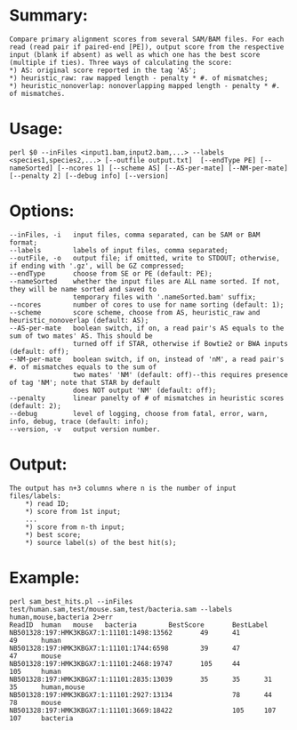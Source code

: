 # Summary:
    Compare primary alignment scores from several SAM/BAM files. For each read (read pair if paired-end [PE]), output score from the respective input (blank if absent) as well as which one has the best score (multiple if ties). Three ways of calculating the score: 
    *) AS: original score reported in the tag 'AS';
    *) heuristic_raw: raw mapped length - penalty * #. of mismatches;
    *) heuristic_nonoverlap: nonoverlapping mapped length - penalty * #. of mismatches.

# Usage:
    perl $0 --inFiles <input1.bam,input2.bam,...> --labels <species1,species2,...> [--outfile output.txt]  [--endType PE] [--nameSorted] [--ncores 1] [--scheme AS] [--AS-per-mate] [--NM-per-mate] [--penalty 2] [--debug info] [--version]

# Options:
    --inFiles, -i   input files, comma separated, can be SAM or BAM format;
    --labels        labels of input files, comma separated;
    --outFile, -o   output file; if omitted, write to STDOUT; otherwise, if ending with '.gz', will be GZ compressed;
    --endType       choose from SE or PE (default: PE);
    --nameSorted    whether the input files are ALL name sorted. If not, they will be name sorted and saved to
                    temporary files with '.nameSorted.bam' suffix;
    --ncores        number of cores to use for name sorting (default: 1);
    --scheme        score scheme, choose from AS, heuristic_raw and heuristic_nonoverlap (default: AS);
    --AS-per-mate   boolean switch, if on, a read pair's AS equals to the sum of two mates' AS. This should be 
                    turned off if STAR, otherwise if Bowtie2 or BWA inputs (default: off); 
    --NM-per-mate   boolean switch, if on, instead of 'nM', a read pair's #. of mismatches equals to the sum of 
                    two mates' 'NM' (default: off)--this requires presence of tag 'NM'; note that STAR by default
                    does NOT output 'NM' (default: off); 
    --penalty       linear panelty of # of mismatches in heuristic scores (default: 2);
    --debug         level of logging, choose from fatal, error, warn, info, debug, trace (default: info);
    --version, -v   output version number.

# Output:
    The output has n+3 columns where n is the number of input files/labels:
        *) read ID;
        *) score from 1st input;
        ...
        *) score from n-th input;
        *) best score;
        *) source label(s) of the best hit(s);

# Example:
    perl sam_best_hits.pl --inFiles test/human.sam,test/mouse.sam,test/bacteria.sam --labels human,mouse,bacteria 2>err
    ReadID  human   mouse   bacteria        BestScore       BestLabel
    NB501328:197:HMK3KBGX7:1:11101:1498:13562       49      41              49      human
    NB501328:197:HMK3KBGX7:1:11101:1744:6598        39      47              47      mouse
    NB501328:197:HMK3KBGX7:1:11101:2468:19747       105     44              105     human
    NB501328:197:HMK3KBGX7:1:11101:2835:13039       35      35      31      35      human,mouse
    NB501328:197:HMK3KBGX7:1:11101:2927:13134               78      44      78      mouse
    NB501328:197:HMK3KBGX7:1:11101:3669:18422               105     107     107     bacteria
